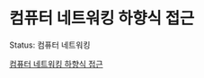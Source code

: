 # 컴퓨터 네트워킹 하향식 접근

Status: 컴퓨터 네트워킹

[컴퓨터 네트워킹 하향식 접근](http://www.yes24.com/Product/Goods/45543957?Acode=101)